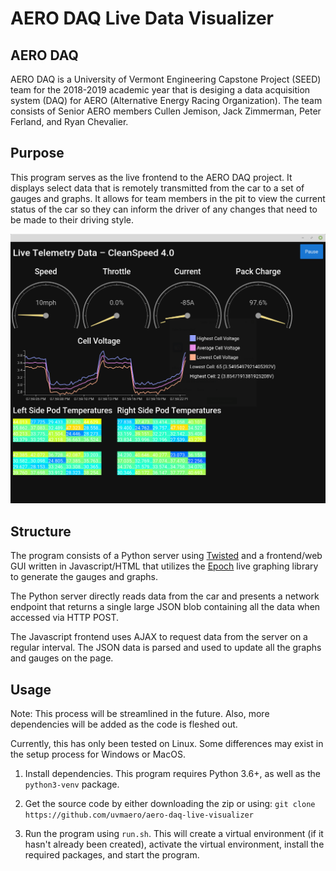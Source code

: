 # AERO DAQ Live Data Visualizer

## AERO DAQ
AERO DAQ is a University of Vermont Engineering Capstone Project (SEED) team for the 2018-2019
academic year that is desiging a data acquisition system (DAQ) for AERO (Alternative Energy Racing
Organization). The team consists of Senior AERO members Cullen Jemison, Jack Zimmerman, Peter
Ferland, and Ryan Chevalier.

## Purpose
This program serves as the live frontend to the AERO DAQ project. It displays select data that is
remotely transmitted from the car to a set of gauges and graphs. It allows for team members in the
pit to view the current status of the car so they can inform the driver of any changes that need
to be made to their driving style.

![Current screenshot of data visualizer program](screenshot.png)

## Structure
The program consists of a Python server using [Twisted](https://github.com/twisted/twisted) and a
frontend/web GUI written in Javascript/HTML that utilizes the
[Epoch](https://github.com/epochjs/epoch) live graphing library to generate the gauges and graphs.

The Python server directly reads data from the car and presents a network endpoint that returns a
single large JSON blob containing all the data when accessed via HTTP POST.

The Javascript frontend uses AJAX to request data from the server on a regular interval. The JSON
data is parsed and used to update all the graphs and gauges on the page.

## Usage
Note: This process will be streamlined in the future. Also, more dependencies will be added as the
code is fleshed out.

Currently, this has only been tested on Linux. Some differences may exist in the setup process for
Windows or MacOS.

1. Install dependencies. This program requires Python 3.6+, as well as the `python3-venv` package.

1. Get the source code by either downloading the zip or using:
`git clone https://github.com/uvmaero/aero-daq-live-visualizer`

2. Run the program using `run.sh`. This will create a virtual environment (if it hasn't already
been created), activate the virtual environment, install the required packages, and start the
program.